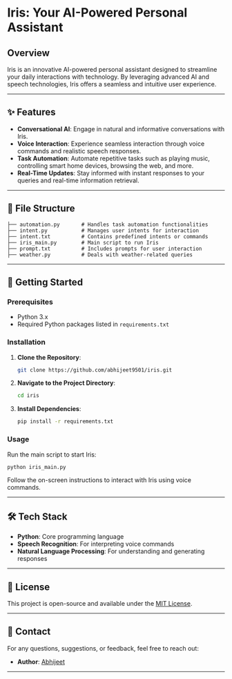 # Iris: Your AI-Powered Personal Assistant

## Overview

Iris is an innovative AI-powered personal assistant designed to streamline your daily interactions with technology. By leveraging advanced AI and speech technologies, Iris offers a seamless and intuitive user experience.

---

## ✨ Features

- **Conversational AI**: Engage in natural and informative conversations with Iris.
- **Voice Interaction**: Experience seamless interaction through voice commands and realistic speech responses.
- **Task Automation**: Automate repetitive tasks such as playing music, controlling smart home devices, browsing the web, and more.
- **Real-Time Updates**: Stay informed with instant responses to your queries and real-time information retrieval.

---

## 📂 File Structure

```
├── automation.py       # Handles task automation functionalities
├── intent.py           # Manages user intents for interaction
├── intent.txt          # Contains predefined intents or commands
├── iris_main.py        # Main script to run Iris
├── prompt.txt          # Includes prompts for user interaction
├── weather.py          # Deals with weather-related queries
```

---

## 🚀 Getting Started

### Prerequisites

- Python 3.x
- Required Python packages listed in `requirements.txt`

### Installation

1. **Clone the Repository**:
   ```bash
   git clone https://github.com/abhijeet9501/iris.git
   ```

2. **Navigate to the Project Directory**:
   ```bash
   cd iris
   ```

3. **Install Dependencies**:
   ```bash
   pip install -r requirements.txt
   ```

### Usage

Run the main script to start Iris:

```bash
python iris_main.py
```

Follow the on-screen instructions to interact with Iris using voice commands.

---

## 🛠️ Tech Stack

- **Python**: Core programming language
- **Speech Recognition**: For interpreting voice commands
- **Natural Language Processing**: For understanding and generating responses

---

## 📄 License

This project is open-source and available under the [MIT License](LICENSE).

---

## 💬 Contact

For any questions, suggestions, or feedback, feel free to reach out:
- **Author**: [Abhijeet](https://github.com/abhijeet9501)

---
